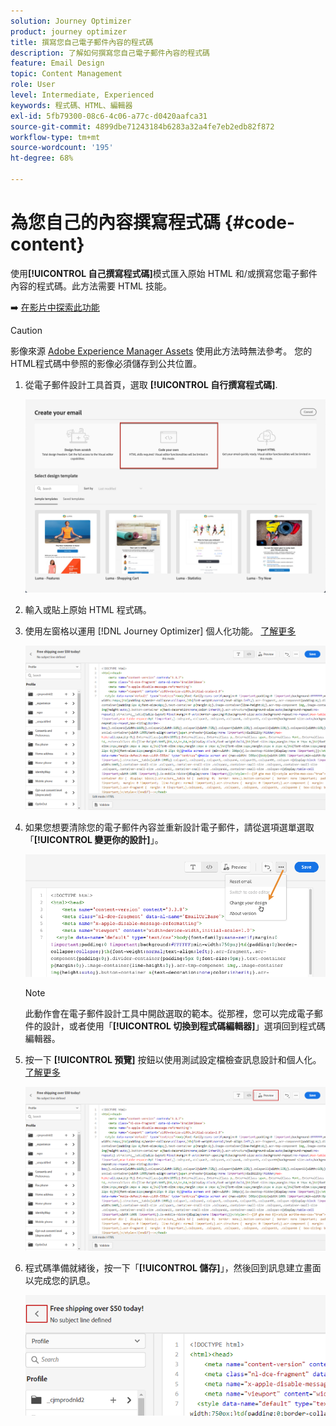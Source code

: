 ```yaml
---
solution: Journey Optimizer
product: journey optimizer
title: 撰寫您自己電子郵件內容的程式碼
description: 了解如何撰寫您自己電子郵件內容的程式碼
feature: Email Design
topic: Content Management
role: User
level: Intermediate, Experienced
keywords: 程式碼、HTML、編輯器
exl-id: 5fb79300-08c6-4c06-a77c-d0420aafca31
source-git-commit: 4899dbe71243184b6283a32a4fe7eb2edb82f872
workflow-type: tm+mt
source-wordcount: '195'
ht-degree: 68%

---
```


# 為您自己的內容撰寫程式碼 {#code-content}

使用&#x200B;**[!UICONTROL 自己撰寫程式碼]**&#x200B;模式匯入原始 HTML 和/或撰寫您電子郵件內容的程式碼。此方法需要 HTML 技能。

➡️ [在影片中探索此功能](#video)

>[!CAUTION]
>
> 影像來源 [Adobe Experience Manager Assets](../content-management/assets.md) 使用此方法時無法參考。 您的HTML程式碼中參照的影像必須儲存到公共位置。

1. 從電子郵件設計工具首頁，選取 **[!UICONTROL 自行撰寫程式碼]**.

   ![](assets/code-your-own.png)

1. 輸入或貼上原始 HTML 程式碼。

1. 使用左窗格以運用 [!DNL Journey Optimizer] 個人化功能。 [了解更多](../personalization/personalize.md)

   ![](assets/code-editor.png)

1. 如果您想要清除您的電子郵件內容並重新設計電子郵件，請從選項選單選取「**[!UICONTROL 變更你的設計]**」。

   ![](assets/code-editor-change-design.png)

   >[!NOTE]
   >
   >此動作會在電子郵件設計工具中開啟選取的範本。從那裡，您可以完成電子郵件的設計，或者使用「**[!UICONTROL 切換到程式碼編輯器]**」選項回到程式碼編輯器。

1. 按一下 **[!UICONTROL 預覽]** 按鈕以使用測試設定檔檢查訊息設計和個人化。 [了解更多](../content-management/preview-test.md)

   ![](assets/code-editor-preview.png)

1. 程式碼準備就緒後，按一下「**[!UICONTROL 儲存]**」，然後回到訊息建立畫面以完成您的訊息。

   ![](assets/code-editor-save.png)
